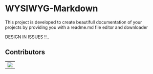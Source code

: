 # WYSIWYG-Markdown

This project is developed to create beautifull documentation of your projects by providing you with a readme.md file editor and downloader

DESIGN IN ISSUES !!..



## Contributors
<table>
  <tr>
    <td>
      <a href="https://github.com/CodeFlow201/codeflow/graphs/contributors">
        <img src="https://contrib.rocks/image?repo=CodeFlow201/codeflow" />
      </a>
     </td>
  </tr>
</table>

